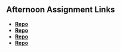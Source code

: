 ## Afternoon Assignment Links

* **[Repo](https://github.com/Levi-T2/scoreboard)**
* **[Repo](https://github.com/Levi-T2/Swarm)**
* **[Repo](https://github.com/Levi-T2/Ice-cream)**
* **[Repo](https://github.com/Levi-T2/<ASSIGNMENT_REPO>)**
